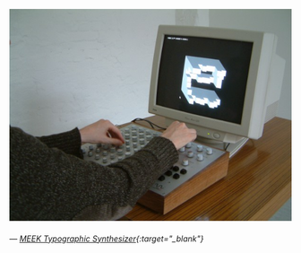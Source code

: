 <a name="meek01"></a>

![](images/1/meek.jpg)
###### — [MEEK Typographic Synthesizer](https://robmeek.com/project/meek-3-0-typographic-synthesizer/){:target="_blank"}
